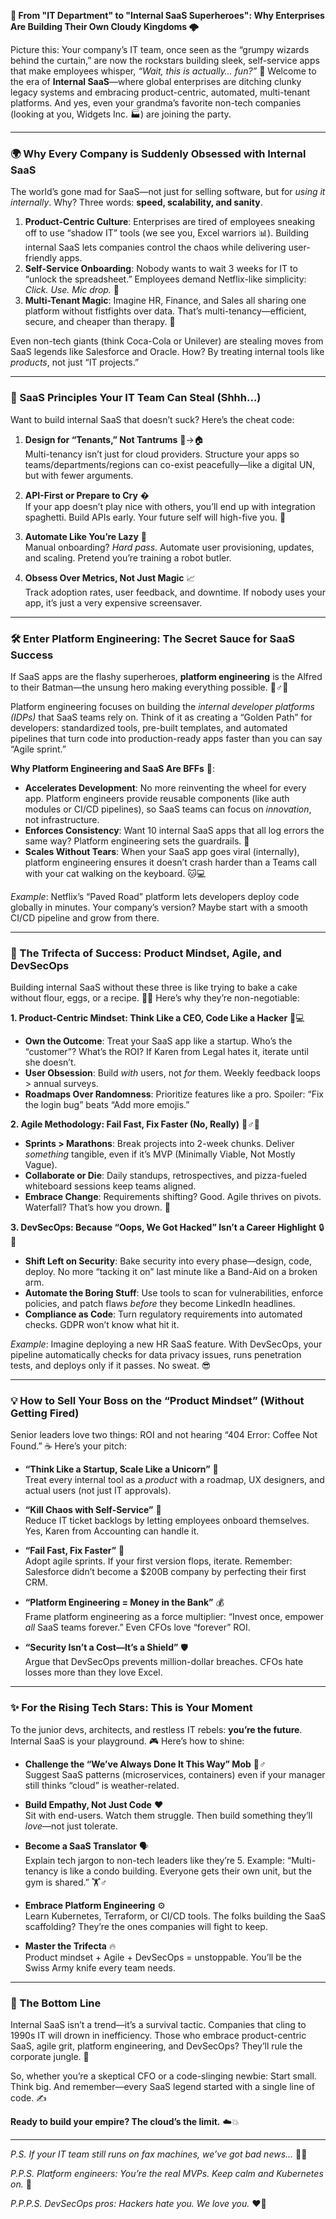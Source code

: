 **🚀 From "IT Department" to "Internal SaaS Superheroes": Why Enterprises Are Building Their Own Cloudy Kingdoms 🌩️**  

Picture this: Your company’s IT team, once seen as the “grumpy wizards behind the curtain,” are now the rockstars building sleek, self-service apps that make employees whisper, *“Wait, this is actually… fun?”* 💫 Welcome to the era of **Internal SaaS**—where global enterprises are ditching clunky legacy systems and embracing product-centric, automated, multi-tenant platforms. And yes, even your grandma’s favorite non-tech companies (looking at you, Widgets Inc. 🏭) are joining the party.  

---

### **🌍 Why Every Company is Suddenly Obsessed with Internal SaaS**  
The world’s gone mad for SaaS—not just for selling software, but for *using it internally*. Why? Three words: **speed, scalability, and sanity**.  

1. **Product-Centric Culture**: Enterprises are tired of employees sneaking off to use “shadow IT” tools (we see you, Excel warriors 📊). Building internal SaaS lets companies control the chaos while delivering user-friendly apps.  
2. **Self-Service Onboarding**: Nobody wants to wait 3 weeks for IT to “unlock the spreadsheet.” Employees demand Netflix-like simplicity: *Click. Use. Mic drop.* 🎤  
3. **Multi-Tenant Magic**: Imagine HR, Finance, and Sales all sharing one platform without fistfights over data. That’s multi-tenancy—efficient, secure, and cheaper than therapy. 💸  

Even non-tech giants (think Coca-Cola or Unilever) are stealing moves from SaaS legends like Salesforce and Oracle. How? By treating internal tools like *products*, not just “IT projects.”  

---

### **🔑 SaaS Principles Your IT Team Can Steal (Shhh…)**  
Want to build internal SaaS that doesn’t suck? Here’s the cheat code:  

1. **Design for “Tenants,” Not Tantrums** 🏢→🏠  
   Multi-tenancy isn’t just for cloud providers. Structure your apps so teams/departments/regions can co-exist peacefully—like a digital UN, but with fewer arguments.  

2. **API-First or Prepare to Cry** �  
   If your app doesn’t play nice with others, you’ll end up with integration spaghetti. Build APIs early. Your future self will high-five you. 🙌  

3. **Automate Like You’re Lazy** 🤖  
   Manual onboarding? *Hard pass.* Automate user provisioning, updates, and scaling. Pretend you’re training a robot butler.  

4. **Obsess Over Metrics, Not Just Magic** 📈  
   Track adoption rates, user feedback, and downtime. If nobody uses your app, it’s just a very expensive screensaver.  

---

### **🛠️ Enter Platform Engineering: The Secret Sauce for SaaS Success**  
If SaaS apps are the flashy superheroes, **platform engineering** is the Alfred to their Batman—the unsung hero making everything possible. 🦸♂️🔧  

Platform engineering focuses on building the *internal developer platforms (IDPs)* that SaaS teams rely on. Think of it as creating a “Golden Path” for developers: standardized tools, pre-built templates, and automated pipelines that turn code into production-ready apps faster than you can say “Agile sprint.”  

**Why Platform Engineering and SaaS Are BFFs** 🤝:  
- **Accelerates Development**: No more reinventing the wheel for every app. Platform engineers provide reusable components (like auth modules or CI/CD pipelines), so SaaS teams can focus on *innovation*, not infrastructure.  
- **Enforces Consistency**: Want 10 internal SaaS apps that all log errors the same way? Platform engineering sets the guardrails. 🛑  
- **Scales Without Tears**: When your SaaS app goes viral (internally), platform engineering ensures it doesn’t crash harder than a Teams call with your cat walking on the keyboard. 🐱💻  

*Example*: Netflix’s “Paved Road” platform lets developers deploy code globally in minutes. Your company’s version? Maybe start with a smooth CI/CD pipeline and grow from there.  

---

### **🎯 The Trifecta of Success: Product Mindset, Agile, and DevSecOps**  
Building internal SaaS without these three is like trying to bake a cake without flour, eggs, or a recipe. 🎂💥 Here’s why they’re non-negotiable:  

**1. Product-Centric Mindset: Think Like a CEO, Code Like a Hacker** 🧠💻  
   - **Own the Outcome**: Treat your SaaS app like a startup. Who’s the “customer”? What’s the ROI? If Karen from Legal hates it, iterate until she doesn’t.  
   - **User Obsession**: Build *with* users, not *for* them. Weekly feedback loops > annual surveys.  
   - **Roadmaps Over Randomness**: Prioritize features like a pro. Spoiler: “Fix the login bug” beats “Add more emojis.”  

**2. Agile Methodology: Fail Fast, Fix Faster (No, Really)** 🏃♂️💨  
   - **Sprints > Marathons**: Break projects into 2-week chunks. Deliver *something* tangible, even if it’s MVP (Minimally Viable, Not Mostly Vague).  
   - **Collaborate or Die**: Daily standups, retrospectives, and pizza-fueled whiteboard sessions keep teams aligned.  
   - **Embrace Change**: Requirements shifting? Good. Agile thrives on pivots. Waterfall? That’s how you drown. 🌊  

**3. DevSecOps: Because “Oops, We Got Hacked” Isn’t a Career Highlight** 🔒👾  
   - **Shift Left on Security**: Bake security into every phase—design, code, deploy. No more “tacking it on” last minute like a Band-Aid on a broken arm.  
   - **Automate the Boring Stuff**: Use tools to scan for vulnerabilities, enforce policies, and patch flaws *before* they become LinkedIn headlines.  
   - **Compliance as Code**: Turn regulatory requirements into automated checks. GDPR won’t know what hit it.  

*Example*: Imagine deploying a new HR SaaS feature. With DevSecOps, your pipeline automatically checks for data privacy issues, runs penetration tests, and deploys only if it passes. No sweat. 😎  

---

### **💡 How to Sell Your Boss on the “Product Mindset” (Without Getting Fired)**  
Senior leaders love two things: ROI and not hearing “404 Error: Coffee Not Found.” ☕ Here’s your pitch:  

- **“Think Like a Startup, Scale Like a Unicorn”** 🦄  
  Treat every internal tool as a *product* with a roadmap, UX designers, and actual users (not just IT approvals).  

- **“Kill Chaos with Self-Service”** 🔪  
  Reduce IT ticket backlogs by letting employees onboard themselves. Yes, Karen from Accounting can handle it.  

- **“Fail Fast, Fix Faster”** 🚀  
  Adopt agile sprints. If your first version flops, iterate. Remember: Salesforce didn’t become a $200B company by perfecting their first CRM.  

- **“Platform Engineering = Money in the Bank”** 💰  
  Frame platform engineering as a force multiplier: “Invest once, empower *all* SaaS teams forever.” Even CFOs love “forever” ROI.  

- **“Security Isn’t a Cost—It’s a Shield”** 🛡️  
  Argue that DevSecOps prevents million-dollar breaches. CFOs hate losses more than they love Excel.  

---

### **✨ For the Rising Tech Stars: This is Your Moment**  
To the junior devs, architects, and restless IT rebels: **you’re the future**. Internal SaaS is your playground. 🎮 Here’s how to shine:  

- **Challenge the “We’ve Always Done It This Way” Mob** 🧟♂️  
  Suggest SaaS patterns (microservices, containers) even if your manager still thinks “cloud” is weather-related.  

- **Build Empathy, Not Just Code** ❤️  
  Sit with end-users. Watch them struggle. Then build something they’ll *love*—not just tolerate.  

- **Become a SaaS Translator** 🗣️  
  Explain tech jargon to non-tech leaders like they’re 5. Example: “Multi-tenancy is like a condo building. Everyone gets their own unit, but the gym is shared.” 🏋️♂️  

- **Embrace Platform Engineering** ⚙️  
  Learn Kubernetes, Terraform, or CI/CD tools. The folks building the SaaS scaffolding? They’re the ones companies will fight to keep.  

- **Master the Trifecta** 🔥  
  Product mindset + Agile + DevSecOps = unstoppable. You’ll be the Swiss Army knife every team needs.  

---

### **🎯 The Bottom Line**  
Internal SaaS isn’t a trend—it’s a survival tactic. Companies that cling to 1990s IT will drown in inefficiency. Those who embrace product-centric SaaS, agile grit, platform engineering, and DevSecOps? They’ll rule the corporate jungle. 🌴  

So, whether you’re a skeptical CFO or a code-slinging newbie: Start small. Think big. And remember—every SaaS legend started with a single line of code. ✍️  

**Ready to build your empire? The cloud’s the limit.** ☁️💥  

---  
*P.S. If your IT team still runs on fax machines, we’ve got bad news…* 📠💀  

*P.P.S. Platform engineers: You’re the real MVPs. Keep calm and Kubernetes on.* 🚀  

*P.P.P.S. DevSecOps pros: Hackers hate you. We love you.* ❤️🔐